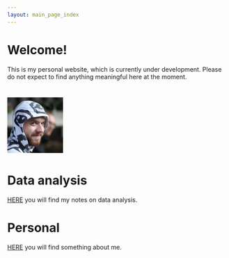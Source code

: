 ```yaml
---
layout: main_page_index
---
```

# Welcome!

This is my personal website, which is currently under development. Please do not expect to find anything meaningful here at the moment.

<h1>
<img src="./pictures/face2.jpg" style="width:128px;height:128px;">
</h1>

# Data analysis

[HERE](./data_analysis/data_analysis_main.md) you will find my notes on data analysis.

# Personal

[HERE](./personal/personal_main.md) you will find something about me.
